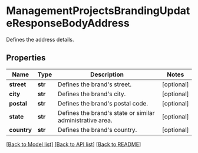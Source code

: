 # ManagementProjectsBrandingUpdateResponseBodyAddress

Defines the address details.

## Properties

Name | Type | Description | Notes
------------ | ------------- | ------------- | -------------
**street** | **str** | Defines the brand&#39;s street. | [optional] 
**city** | **str** | Defines the brand&#39;s city. | [optional] 
**postal** | **str** | Defines the brand&#39;s postal code. | [optional] 
**state** | **str** | Defines the brand&#39;s state or similar administrative area. | [optional] 
**country** | **str** | Defines the brand&#39;s country. | [optional] 

[[Back to Model list]](../README.md#documentation-for-models) [[Back to API list]](../README.md#documentation-for-api-endpoints) [[Back to README]](../README.md)


